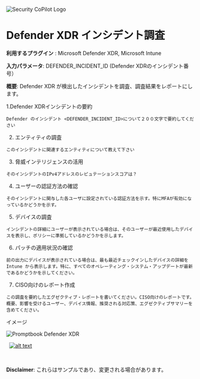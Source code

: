 
![Security CoPilot Logo](https://github.com/ninjyanaka/Copilot-For-Security/blob/main/Promptbook%20samples/ic_fluent_copilot_64_64%402x.png)  
# Defender XDR インシデント調査

**利用するプラグイン** : Microsoft Defender XDR, Microsoft Intune

**入力パラメータ**: DEFENDER_INCIDENT_ID (Defender XDRのインシデント番号）

**概要**: Defender XDR が検出したインシデントを調査、調査結果をレポートにします。

1.Defender XDRインシデントの要約
```
Defender のインシデント <DEFENDER_INCIDENT_ID>について２００文字で要約してください
```

2. エンティティの調査
```
このインシデントに関連するエンティティについて教えて下さい
```

3. 脅威インテリジェンスの活用
```
そのインシデントのIPv4アドレスのレピュテーションスコアは？
```

4. ユーザーの認証方法の確認
```
そのインシデントに関与した各ユーザに設定されている認証方法を示す。特にMFAが有効になっているかどうかを示す。
```

5. デバイスの調査
```
インシデントの詳細にユーザーが表示されている場合は、そのユーザーが最近使用したデバイスを表示し、ポリシーに準拠しているかどうかを示します。
```

6. パッチの適用状況の確認
```
前の出力にデバイスが表示されている場合は、最も最近チェックインしたデバイスの詳細を Intune から表示します。特に、すべてのオペレーティング・システム・アップデートが最新であるかどうかを示してください。
```

7. CISO向けのレポート作成
```
この調査を要約したエグゼクティブ・レポートを書いてください。CISO向けのレポートです。概要、影響を受けるユーザー、デバイス情報、推奨される対応策、エグゼクティブサマリーを含めてください。
```

イメージ

![Promptbook Defender XDR]()

&nbsp;
[![alt text](../../Images/backtotop.svg)](#Defender)

&nbsp;

**Disclaimer**: これらはサンプルであり、変更される場合があります。
